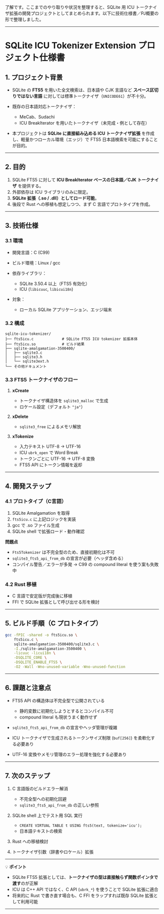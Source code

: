 了解です。ここまでのやり取りや状況を整理すると、SQLite 用 ICU トークナイザ拡張の開発プロジェクトとしてまとめられます。以下に技術仕様書／PJ概要の形で整理しました。

---

# SQLite ICU Tokenizer Extension プロジェクト仕様書

## 1. プロジェクト背景

* SQLite の **FTS5** を用いた全文検索は、日本語や CJK 言語など **スペース区切りではない言語** に対しては標準トークナイザ（`UNICODE61`）が不十分。
* 既存の日本語対応トークナイザ：

  * MeCab、Sudachi
  * ICU BreakIterator を用いたトークナイザ（未完成・例として存在）
* 本プロジェクトは **SQLite に直接組み込める ICU トークナイザ拡張** を作成し、軽量かつローカル環境（エッジ）で FTS5 日本語検索を可能にすることが目的。

---

## 2. 目的

1. SQLite FTS5 に対して **ICU BreakIterator ベースの日本語／CJK トークナイザ** を提供する。
2. 外部依存は ICU ライブラリのみに限定。
3. **SQLite 拡張（.so / .dll）としてロード可能**。
4. 後段で Rust への移植も想定しつつ、まず C 言語でプロトタイプを作成。

---

## 3. 技術仕様

### 3.1 環境

* 開発言語：C (C99)
* ビルド環境：Linux / gcc
* 依存ライブラリ：

  * SQLite 3.50.4 以上（FTS5 有効化）
  * ICU (`libicuuc`, `libicui18n`)
* 対象：

  * ローカル SQLite アプリケーション、エッジ端末

### 3.2 構成

```
sqlite-icu-tokenizer/
├── fts5icu.c             # SQLite FTS5 ICU tokenizer 拡張本体
├── fts5icu.so            # ビルド結果
├── sqlite-amalgamation-3500400/
│   ├── sqlite3.c
│   ├── sqlite3.h
│   └── sqlite3ext.h
└── その他ドキュメント
```

### 3.3 FTS5 トークナイザのフロー

1. **xCreate**

   * トークナイザ構造体を `sqlite3_malloc` で生成
   * ロケール設定（デフォルト `"ja"`）
2. **xDelete**

   * `sqlite3_free` によるメモリ解放
3. **xTokenize**

   * 入力テキスト UTF-8 → UTF-16
   * ICU `ubrk_open` で Word Break
   * トークンごとに UTF-16 → UTF-8 変換
   * FTS5 API にトークン情報を返却

---

## 4. 開発ステップ

### 4.1 プロトタイプ（C言語）

1. SQLite Amalgamation を取得
2. `fts5icu.c` に上記ロジックを実装
3. gcc で .so ファイル生成
4. SQLite shell で拡張ロード・動作確認

**問題点**

* `Fts5Tokenizer` は不完全型のため、直接初期化は不可
* `sqlite3_fts5_api_from_db` の宣言が必要（ヘッダ含める）
* コンパイル警告／エラーが多発 → C99 の compound literal を使う案も失敗中

### 4.2 Rust 移植

* C 言語で安定版が完成後に移植
* FFI で SQLite 拡張として呼び出せる形を検討

---

## 5. ビルド手順（C プロトタイプ）

```bash
gcc -fPIC -shared -o fts5icu.so \
    fts5icu.c \
    sqlite-amalgamation-3500400/sqlite3.c \
    -I./sqlite-amalgamation-3500400 \
    -licuuc -licui18n \
    -DSQLITE_CORE \
    -DSQLITE_ENABLE_FTS5 \
    -O2 -Wall -Wno-unused-variable -Wno-unused-function
```

---

## 6. 課題と注意点

* FTS5 API の構造体は不完全型で公開されている

  * 静的変数に初期化しようとするとコンパイル不可
  * compound literal も現状うまく動作せず
* `sqlite3_fts5_api_from_db` の宣言やヘッダ管理が複雑
* ICU トークナイザで生成されるトークンサイズ制限 (`buf[256]`) を柔軟化する必要あり
* UTF-16 変換やメモリ管理のエラー処理を強化する必要あり

---

## 7. 次のステップ

1. C 言語版のビルドエラー解消

   * 不完全型への初期化回避
   * `sqlite3_fts5_api_from_db` の正しい参照
2. SQLite shell 上でテスト用 SQL 実行

   * `CREATE VIRTUAL TABLE t USING fts5(text, tokenize='icu');`
   * 日本語テキストの検索
3. Rust への移植検討
4. トークナイザ引数（辞書やロケール）拡張

---

💡 **ポイント**

* SQLite FTS5 拡張としては、**トークナイザの型は直接触らず関数ポインタで渡す**のが正解
* ICU は C++ API ではなく、C API (`ubrk_*`) を使うことで SQLite 拡張に適合
* 将来的に Rust で書き直す場合も、C FFI をラップすれば既存 SQLite 拡張として利用可能

---